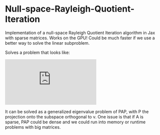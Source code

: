 # Null-space-Rayleigh-Quotient-Iteration
Implementation of a null-space Rayleigh Quotient Iteration algorithm in Jax with sparse matrices. Works on the GPU! Could be much faster if we use a better way to solve the linear subproblem.

Solves a problem that looks like:

![equation](http://www.sciweavers.org/tex2img.php?eq=%5Cmin_XX%5E%5Ctop%20AX%20%5Cquad%20%5Ctext%7Bs.t.%20%7DX%5E%5Ctop%20X%20%3D%201%2C%20%5Cquad%20v%20X%20%3D%20c&bc=White&fc=Black&im=jpg&fs=12&ff=arev&edit=0)

It can be solved as a generalized eigenvalue problem of PAP, with P the projection onto the subspace orthogonal to v. One issue is that if A is sparse, PAP could be dense and we could run into memory or runtime problems with big matrices.

